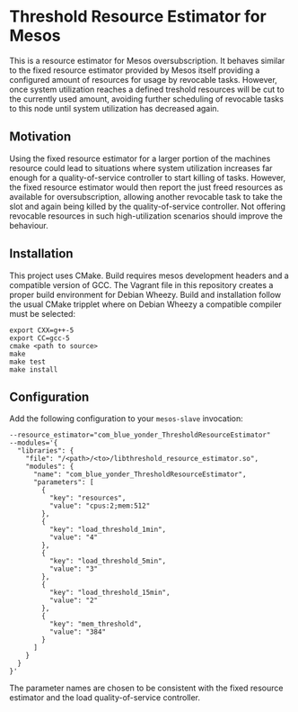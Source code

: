 Threshold Resource Estimator for Mesos
======================================

This is a resource estimator for Mesos oversubscription. It behaves similar to the fixed resource estimator provided
by Mesos itself providing a configured amount of resources for usage by revocable tasks. However, once system
utilization reaches a defined treshold resources will be cut to the currently used amount, avoiding further scheduling
of revocable tasks to this node until system utilization has decreased again.

Motivation
----------

Using the fixed resource estimator for a larger portion of the machines resource could lead to situations where system
utilization increases far enough for a quality-of-service controller to start killing of tasks. However, the fixed
resource estimator would then report the just freed resources as available for oversubscription, allowing another
revocable task to take the slot and again being killed by the quality-of-service controller. Not offering revocable
resources in such high-utilization scenarios should improve the behaviour.

Installation
------------

This project uses CMake. Build requires mesos development headers and a compatible version of GCC. The Vagrant file in
this repository creates a proper build environment for Debian Wheezy. Build and installation follow the usual CMake
tripplet where on Debian Wheezy a compatible compiler must be selected:

    export CXX=g++-5
    export CC=gcc-5
    cmake <path to source>
    make
    make test
    make install

Configuration
-------------

Add the following configuration to your `mesos-slave` invocation:

    --resource_estimator="com_blue_yonder_ThresholdResourceEstimator"
    --modules='{
      "libraries": {
        "file": "/<path>/<to>/libthreshold_resource_estimator.so",
        "modules": {
          "name": "com_blue_yonder_ThresholdResourceEstimator",
          "parameters": [
            {
              "key": "resources",
              "value": "cpus:2;mem:512"
            },
            {
              "key": "load_threshold_1min",
              "value": "4"
            },
            {
              "key": "load_threshold_5min",
              "value": "3"
            },
            {
              "key": "load_threshold_15min",
              "value": "2"
            },
            {
              "key": "mem_threshold",
              "value": "384"
            }
          ]
        }
      }
    }'

The parameter names are chosen to be consistent with the fixed resource estimator and the load quality-of-service
controller.

